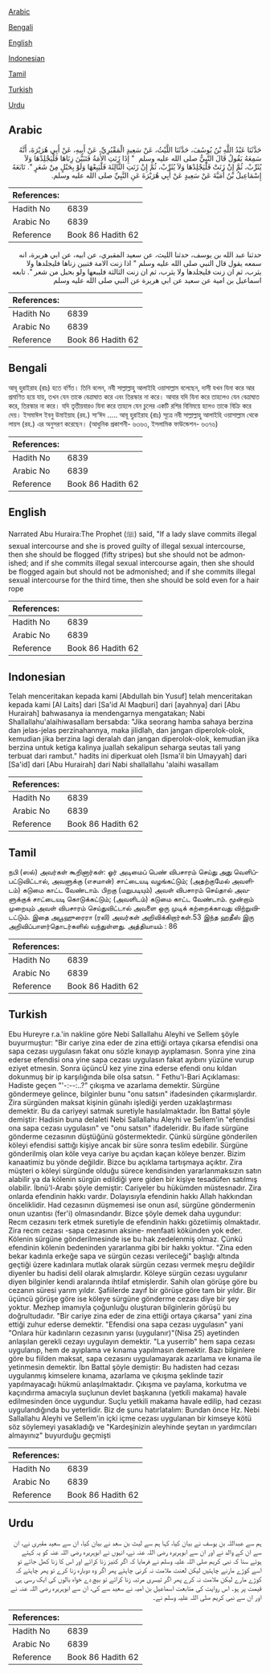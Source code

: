 [Arabic](#arabic)

[Bengali](#bengali)

[English](#english)

[Indonesian](#indonesian)

[Tamil](#tamil)

[Turkish](#turkish)

[Urdu](#urdu)

## Arabic


<div dir="rtl" lang="ar" style={{fontSize:'larger',backgroundColor:'#f8f9fa',padding:20}}>
حَدَّثَنَا عَبْدُ اللَّهِ بْنُ يُوسُفَ، حَدَّثَنَا اللَّيْثُ، عَنْ سَعِيدٍ الْمَقْبُرِيِّ، عَنْ أَبِيهِ، عَنْ أَبِي هُرَيْرَةَ، أَنَّهُ سَمِعَهُ يَقُولُ قَالَ النَّبِيُّ صلى الله عليه وسلم ‏ "‏ إِذَا زَنَتِ الأَمَةُ فَتَبَيَّنَ زِنَاهَا فَلْيَجْلِدْهَا وَلاَ يُثَرِّبْ، ثُمَّ إِنْ زَنَتْ فَلْيَجْلِدْهَا وَلاَ يُثَرِّبْ، ثُمَّ إِنْ زَنَتِ الثَّالِثَةَ فَلْيَبِعْهَا وَلَوْ بِحَبْلٍ مِنْ شَعَرٍ ‏"‏‏.‏ تَابَعَهُ إِسْمَاعِيلُ بْنُ أُمَيَّةَ عَنْ سَعِيدٍ عَنْ أَبِي هُرَيْرَةَ عَنِ النَّبِيِّ صلى الله عليه وسلم‏.‏
</div>
<div style={{backgroundColor:'#f8f9fa',padding:20, marginBottom: 10}}><table> <thead> <tr> <th>References:</th> <th></th> </tr> </thead> <tbody><tr><td>Hadith No</td><td>6839</td></tr><tr><td>Arabic No</td><td>6839</td></tr><tr><td>Reference</td><td>Book 86 Hadith 62</td></tr></tbody></table></div>


<div dir="rtl" lang="ar" style={{fontSize:'larger',backgroundColor:'#f8f9fa',padding:20}}>
حدثنا عبد الله بن يوسف، حدثنا الليث، عن سعيد المقبري، عن ابيه، عن ابي هريرة، انه سمعه يقول قال النبي صلى الله عليه وسلم " اذا زنت الامة فتبين زناها فليجلدها ولا يثرب، ثم ان زنت فليجلدها ولا يثرب، ثم ان زنت الثالثة فليبعها ولو بحبل من شعر ". تابعه اسماعيل بن امية عن سعيد عن ابي هريرة عن النبي صلى الله عليه وسلم
</div>
<div style={{backgroundColor:'#f8f9fa',padding:20, marginBottom: 10}}><table> <thead> <tr> <th>References:</th> <th></th> </tr> </thead> <tbody><tr><td>Hadith No</td><td>6839</td></tr><tr><td>Arabic No</td><td>6839</td></tr><tr><td>Reference</td><td>Book 86 Hadith 62</td></tr></tbody></table></div>

## Bengali


<div dir="ltr" lang="bn" style={{fontSize:'larger',backgroundColor:'#f8f9fa',padding:20}}>
আবূ হুরাইরাহ (রাঃ) হতে বর্ণিত। তিনি বলেন, নবী সাল্লাল্লাহু আলাইহি ওয়াসাল্লাম বলেছেন, দাসী যখন যিনা করে আর প্রমাণিত হয়ে যায়, তখন যেন তাকে বেত্রাঘাত করে এবং তিরস্কার না করে। আবার যদি যিনা করে তাহলেও যেন বেত্রাঘাত করে, তিরস্কার না করে। যদি তৃতীয়বারও যিনা করে তাহলে যেন চুলের একটি রশির বিনিময়ে হলেও তাকে বিক্রি করে দেয়। ইসমাঈল ইবনু উমাইয়াহ (রহ.) সা‘ঈদ ..... আবূ হুরাইরাহ (রাঃ) সূত্রে নবী সাল্লাল্লাহু আলাইহি ওয়াসাল্লাম থেকে লায়স (রহ.) এর অনুসরণ করেছেন। (আধুনিক প্রকাশনী- ৬৩৬৩, ইসলামিক ফাউন্ডেশন- ৬৩৭৬)
</div>
<div style={{backgroundColor:'#f8f9fa',padding:20, marginBottom: 10}}><table> <thead> <tr> <th>References:</th> <th></th> </tr> </thead> <tbody><tr><td>Hadith No</td><td>6839</td></tr><tr><td>Arabic No</td><td>6839</td></tr><tr><td>Reference</td><td>Book 86 Hadith 62</td></tr></tbody></table></div>

## English


<div dir="ltr" lang="en" style={{fontSize:'larger',backgroundColor:'#f8f9fa',padding:20}}>
Narrated Abu Huraira:The Prophet (ﷺ) said, "If a lady slave commits illegal sexual intercourse and she is proved guilty of illegal sexual intercourse, then she should be flogged (fifty stripes) but she should not be admonished; and if she commits illegal sexual intercourse again, then she should be flogged again but should not be admonished; and if she commits illegal sexual intercourse for the third time, then she should be sold even for a hair rope
</div>
<div style={{backgroundColor:'#f8f9fa',padding:20, marginBottom: 10}}><table> <thead> <tr> <th>References:</th> <th></th> </tr> </thead> <tbody><tr><td>Hadith No</td><td>6839</td></tr><tr><td>Arabic No</td><td>6839</td></tr><tr><td>Reference</td><td>Book 86 Hadith 62</td></tr></tbody></table></div>

## Indonesian


<div dir="ltr" lang="id" style={{fontSize:'larger',backgroundColor:'#f8f9fa',padding:20}}>
Telah menceritakan kepada kami [Abdullah bin Yusuf] telah menceritakan kepada kami [Al Laits] dari [Sa'id Al Maqburi] dari [ayahnya] dari [Abu Hurairah] bahwasanya ia mendengarnya mengatakan; Nabi Shallallahu'alaihiwasallam bersabda: "Jika seorang hamba sahaya berzina dan jelas-jelas perzinahannya, maka jilidlah, dan jangan diperolok-olok, kemudian jika berzina lagi deralah dan jangan diperolok-olok, kemudian jika berzina untuk ketiga kalinya juallah sekalipun seharga seutas tali yang terbuat dari rambut." hadits ini diperkuat oleh [Isma'il bin Umayyah] dari [Sa'id] dari [Abu Hurairah] dari Nabi shallallahu 'alaihi wasallam
</div>
<div style={{backgroundColor:'#f8f9fa',padding:20, marginBottom: 10}}><table> <thead> <tr> <th>References:</th> <th></th> </tr> </thead> <tbody><tr><td>Hadith No</td><td>6839</td></tr><tr><td>Arabic No</td><td>6839</td></tr><tr><td>Reference</td><td>Book 86 Hadith 62</td></tr></tbody></table></div>

## Tamil


<div dir="ltr" lang="ta" style={{fontSize:'larger',backgroundColor:'#f8f9fa',padding:20}}>
நபி (ஸல்) அவர்கள் கூறினார்கள்: ஓர் அடிமைப் பெண் விபசாரம் செய்து அது வெளிப்பட்டுவிட்டால், அவளுக்கு (எசமான்) சாட்டையடி வழங்கட்டும்; (அதற்குமேல் அவளிடம்) கடுமை காட்ட வேண்டாம். பிறகு (மறுபடியும்) அவள் விபசாரம் செய்தால் அவளுக்குக் சாட்டையடி கொடுக்கட்டும்; (அவளிடம்) கடுமை காட்ட வேண்டாம். மூன்றாம் முறையும் அவள் விபசாரம் செய்துவிட்டால் அவளை ஒரு முடிக் கற்றைக்காவது விற்றுவிடட்டும். இதை அபூஹுரைரா (ரலி) அவர்கள் அறிவிக்கிறார்கள்.53 இந்த ஹதீஸ் இரு அறிவிப்பாளர்தொடர்களில் வந்துள்ளது. அத்தியாயம் : 86
</div>
<div style={{backgroundColor:'#f8f9fa',padding:20, marginBottom: 10}}><table> <thead> <tr> <th>References:</th> <th></th> </tr> </thead> <tbody><tr><td>Hadith No</td><td>6839</td></tr><tr><td>Arabic No</td><td>6839</td></tr><tr><td>Reference</td><td>Book 86 Hadith 62</td></tr></tbody></table></div>

## Turkish


<div dir="ltr" lang="tr" style={{fontSize:'larger',backgroundColor:'#f8f9fa',padding:20}}>
Ebu Hureyre r.a.'in nakline göre Nebi Sallallahu Aleyhi ve Sellem şöyle buyurmuştur: "Bir cariye zina eder de zina ettiği ortaya çıkarsa efendisi ona sapa cezası uygulasın fakat onu sözle kınayıp ayıplamasın. Sonra yine zina ederse efendisi ona yine sapa cezası uygulasın fakat ayıbını yüzüne vurup eziyet etmesin. Sonra üçüncÜ kez yine zina ederse efendi onu kıldan dokunmuş bir ip karşılığında bile olsa satsın. " Fethu'l-Bari Açıklaması: Hadiste geçen "'-:--:..?" çıkışma ve azarlama demektir. Sürgüne göndermeye gelince, bilginler bunu "onu satsın" ifadesinden çıkarmışlardır. Zira sürgünden maksat kişinin günahı işlediği yerden uzaklaştırması demektir. Bu da cariyeyi satmak suretiyle hasılalmaktadır. İbn Battal şöyle demiştir: Hadisin buna delaleti Nebi Sallallahu Aleyhi ve Sellem'in "efendisi ona sapa cezası uygulasın" ve "onu satsın" ifadeleridir. Bu ifade sürgüne gönderme cezasının düştüğünü göstermektedir. Çünkü sürgüne gönderilen köleyi efendisi sattığı kişiye ancak bir süre sonra teslim edebilir. Sürgüne gönderilmiş olan köle veya cariye bu açıdan kaçan köleye benzer. Bizim kanaatimiz bu yönde değildir. Bizce bu açıklama tartışmaya açıktır. Zira müşteri o köleyi sürgünde olduğu sürece kendisinden yararlanmaksızın satın alabilir ya da kölenin sürgün edildiği yere giden bir kişiye tesadüfen satılmış olabilir. İbnü'l-Arabı şöyle demiştir: Cariyeler bu hükümden müstesnadır. Zira onlarda efendinin hakkı vardır. Dolayısıyla efendinin hakkı Allah hakkından önceliklidir. Had cezasının düşmemesi ise onun asıl, sürgüne göndermenin onun uzantısı (fer'i) olmasındandır. Bizce şöyle demek daha uygundur: Recm cezasını terk etmek suretiyle de efendinin hakkı gözetiimiş olmaktadır. Zira recm cezası -sapa cezasının aksine- menfaati kökünden yok eder. Kölenin sürgüne gönderilmesinde ise bu hak zedelenmiş olmaz. Çünkü efendinin kölenin bedeninden yararlanma gibi bir hakkı yoktur. "Zina eden bekar kadınla erkeğe sapa ve sürgün cezası verileceği" başlığı altında geçtiği üzere kadınlara mutlak olarak sürgün cezası vermek meşru değildir diyenler bu hadisi delil olarak almışlardır. Köleye sürgün cezası uygulanır diyen bilginler kendi aralarında ihtilaf etmişlerdir. Sahih olan görüşe göre bu cezanın süresi yarım yıldır. Şafiilerde zayıf bir görüşe göre tam bir yıldır. Bir üçüncü görüşe göre ise köleye sürgüne gönderme cezası diye bir şey yoktur. Mezhep imamıyla çoğunluğu oluşturan bilginlerin görüşü bu doğrultudadır. "Bir cariye zina eder de zina ettiği ortaya çıkarsa" yani zina ettiği zuhur ederse demektir. "Efendisi ona sapa cezası uygulasın" yani "Onlara hür kadınların cezasının yarısı (uygulanır)"(Nisa 25) ayetinden anlaşılan gerekli cezayı uygulayın demektir. "La yuserrib" hem sapa cezası uygulanıp, hem de ayıplama ve kınama yapılmasın demektir. Bazı bilginlere göre bu fiilden maksat, sapa cezasını uygulamayarak azarlama ve kınama ile yetinmesin demektir. İbn Battal şöyle demiştir: Bu hadisten had cezası uygulanmış kimselere kınama, azarlama ve çıkışma şeklinde tazir yapılmayacağı hükmü anlaşılmaktadır. Çıkışma ve paylama, korkutma ve kaçındırma amacıyla suçlunun devlet başkanına (yetkili makama) havale edilmesinden önce uygundur. Suçlu yetkili makama havale edilip, had cezası uygulandığında bu yeterlidir. Biz de şunu hatırlatalım: Bundan önce Hz. Nebi Sallallahu Aleyhi ve Sellem'in içki içme cezası uygulanan bir kimseye kötü söz söylemeyi yasakladığı ve "Kardeşinizin aleyhinde şeytan ın yardımcıları almayınız" buyurduğu geçmişti
</div>
<div style={{backgroundColor:'#f8f9fa',padding:20, marginBottom: 10}}><table> <thead> <tr> <th>References:</th> <th></th> </tr> </thead> <tbody><tr><td>Hadith No</td><td>6839</td></tr><tr><td>Arabic No</td><td>6839</td></tr><tr><td>Reference</td><td>Book 86 Hadith 62</td></tr></tbody></table></div>

## Urdu


<div dir="rtl" lang="ur" style={{fontSize:'larger',backgroundColor:'#f8f9fa',padding:20}}>
ہم سے عبداللہ بن یوسف نے بیان کیا، کہا ہم سے لیث بن سعد نے بیان کیا، ان سے سعید مقبری نے، ان سے ان کے والد نے اور ان سے ابوہریرہ رضی اللہ عنہ نے، انہوں نے ابوہریرہ رضی اللہ عنہ کو یہ کہتے ہوئے سنا کہ نبی کریم صلی اللہ علیہ وسلم نے فرمایا کہ اگر کنیز زنا کرائے اور اس کا زنا کھل جائے تو اسے کوڑے مارنے چاہئیں لیکن لعنت ملامت نہ کرنی چاہئے پھر اگر وہ دوبارہ زنا کرے تو پھر چاہئے کہ کوڑے مارے لیکن ملامت نہ کرے پھر اگر تیسری مرتبہ زنا کرائے تو بیچ دے خواہ بالوں کی ایک رسی ہی قیمت پر ہو۔ اس روایت کی متابعت اسماعیل بن امیہ نے سعید سے کی، ان سے ابوہریرہ رضی اللہ عنہ نے اور ان سے نبی کریم صلی اللہ علیہ وسلم نے۔
</div>
<div style={{backgroundColor:'#f8f9fa',padding:20, marginBottom: 10}}><table> <thead> <tr> <th>References:</th> <th></th> </tr> </thead> <tbody><tr><td>Hadith No</td><td>6839</td></tr><tr><td>Arabic No</td><td>6839</td></tr><tr><td>Reference</td><td>Book 86 Hadith 62</td></tr></tbody></table></div>